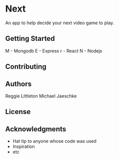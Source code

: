 # Next
An app to help decide your next video game to play.
## Getting Started
M - Mongodb
E - Express
r - React
N - Nodejs
## Contributing
## Authors
Reggie Littleton
Michael Jaeschke
## License
## Acknowledgments
* Hat tip to anyone whose code was used
* Inspiration
* etc

